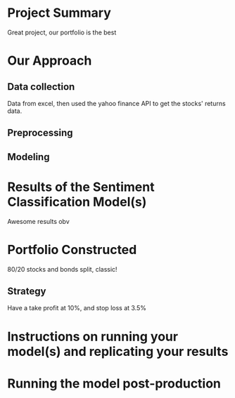 # Project Summary
Great project, our portfolio is the best

# Our Approach
## Data collection
Data from excel, then used the yahoo finance API to get the stocks' returns data.

## Preprocessing 

## Modeling

# Results of the Sentiment Classification Model(s)
Awesome results obv

# Portfolio Constructed
80/20 stocks and bonds split, classic!
## Strategy 
Have a take profit at 10%, and stop loss at 3.5% 

# Instructions on running your model(s) and replicating your results

# Running the model post-production
